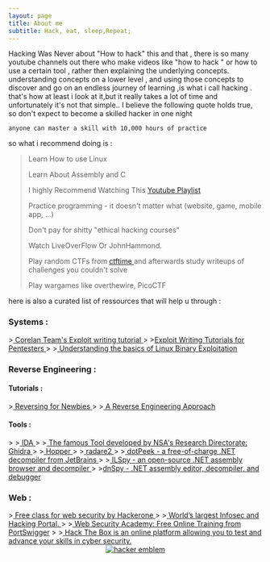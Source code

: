 ```yaml
---
layout: page
title: About me
subtitle: Hack, eat, sleep,Repeat;
---
```


Hacking Was Never about "How to hack" this and that , there is so many youtube channels out there who make videos like "how to hack " or how to use a certain tool , rather then explaining the underlying concepts.
understanding concepts on a lower level , and using those concepts to discover and go on an endless journey of learning ,is what i call hacking .
that's how at least i look at it,but it really takes a lot of time and unfortunately it's not that simple..
I believe the following quote holds true, so don't expect to become a skilled hacker in one night
```
anyone can master a skill with 10,000 hours of practice

```
so what i recommend doing is : 
>Learn How to use Linux 
>
>Learn About Assembly and C 
>
>I highly Recommend Watching This <a href="https://www.youtube.com/watch?v=navuBR4aJSs&list=PLhixgUqwRTjxglIswKp9mpkfPNfHkzyeN&index=2"> Youtube Playlist </a> 
>
>Practice programming - it doesn't matter what (website, game, mobile app, ...)
>
>Don't pay for shitty "ethical hacking courses"
>
>Watch LiveOverFlow Or JohnHammond.
>
>Play random CTFs from <a href="https://ctftime.org"> ctftime </a> and afterwards study writeups of challenges you couldn't solve
>
>Play wargames like overthewire, PicoCTF
 
 here is also a curated list of ressources that will help u through :

<h3> Systems :  </h3> 
><a href="https://www.corelan.be/index.php/2009/07/19/exploit-writing-tutorial-part-1-stack-based-overflows/"> Corelan Team's Exploit writing tutorial </a>
>
><a href="http://www.punter-infosec.com/exploit-writing-tutorials-for-pentesters/">Exploit Writing Tutorials for Pentesters </a>
>
><a href="http://www.punter-infosec.com/exploit-writing-tutorials-for-pentesters/"> Understanding the basics of Linux Binary Exploitation </a> 

<h3> Reverse Engineering : </h3>
<h4>Tutorials :</h4>
><a href="https://tuts4you.com/download.php?list.17"> Reversing for Newbies </a>
>
><a href="http://fumalwareanalysis.blogspot.kr/p/malware-analysis-tutorials-reverse.html"> A Reverse Engineering Approach </a>
<h4> Tools :</h4>
>
><a href="https://www.hex-rays.com/products/ida/"> IDA </a>
>
><a href="https://ghidra-sre.org/"> The famous Tool developed by NSA's Research Directorate: Ghidra </a>
>
><a href="https://www.hopperapp.com/"> Hopper </a>
>
><a href="https://github.com/radare/radare2"> radare2 </a>
>
><a href="https://www.jetbrains.com/decompiler/"> dotPeek - a free-of-charge .NET decompiler from JetBrains </a>
>
><a href="https://github.com/icsharpcode/ILSpy/"> ILSpy - an open-source .NET assembly browser and decompiler </a>
>
><a href="https://github.com/0xd4d/dnSpy">dnSpy - .NET assembly editor, decompiler, and debugger</a>

<h3> Web : </h3>
><a href="https://www.hacker101.com/"> Free class for web security by Hackerone </a>
> 
><a href="http://www.securitytube.net/"> World’s largest Infosec and Hacking Portal. </a>
>
><a href="https://portswigger.net/web-security - "> Web Security Academy: Free Online Training from PortSwigger</a>
> 
><a href="https://www.hackthebox.eu/"> Hack The Box is an online platform allowing you to test and advance your skills in cyber security. </a>

<center><a href='http://www.catb.org/hacker-emblem/'>
<img src='http://www.catb.org/hacker-emblem/glider.png' alt='hacker emblem' /></a> <center/>
